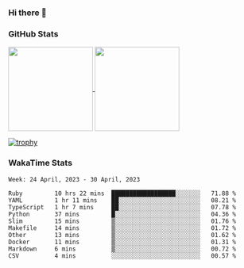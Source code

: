 ### Hi there 👋

### GitHub Stats

<a href="https://github.com/anuraghazra/github-readme-stats">
  <img align="center" height="170px" src="https://github-readme-stats.vercel.app/api/top-langs/?username=tksfjt1024&layout=compact&count_private=true&show_icons=true&show_icons=true&theme=graywhite" />
</a>
<a href="https://github.com/anuraghazra/github-readme-stats">
  <img align="center" height="170px" src="https://github-readme-stats.vercel.app/api?username=tksfjt1024&count_private=true&show_icons=true&show_icons=true&theme=graywhite" />
</a>

[![trophy](https://github-profile-trophy.vercel.app/?username=tksfjt1024)](https://github.com/ryo-ma/github-profile-trophy)

### WakaTime Stats

<!--START_SECTION:waka-->
```text
Week: 24 April, 2023 - 30 April, 2023

Ruby         10 hrs 22 mins  ██████████████████░░░░░░░   71.88 % 
YAML         1 hr 11 mins    ██░░░░░░░░░░░░░░░░░░░░░░░   08.21 % 
TypeScript   1 hr 7 mins     ██░░░░░░░░░░░░░░░░░░░░░░░   07.78 % 
Python       37 mins         █░░░░░░░░░░░░░░░░░░░░░░░░   04.36 % 
Slim         15 mins         ▒░░░░░░░░░░░░░░░░░░░░░░░░   01.76 % 
Makefile     14 mins         ▒░░░░░░░░░░░░░░░░░░░░░░░░   01.72 % 
Other        13 mins         ▒░░░░░░░░░░░░░░░░░░░░░░░░   01.62 % 
Docker       11 mins         ▒░░░░░░░░░░░░░░░░░░░░░░░░   01.31 % 
Markdown     6 mins          ▒░░░░░░░░░░░░░░░░░░░░░░░░   00.72 % 
CSV          4 mins          ░░░░░░░░░░░░░░░░░░░░░░░░░   00.57 % 
```
<!--END_SECTION:waka-->
